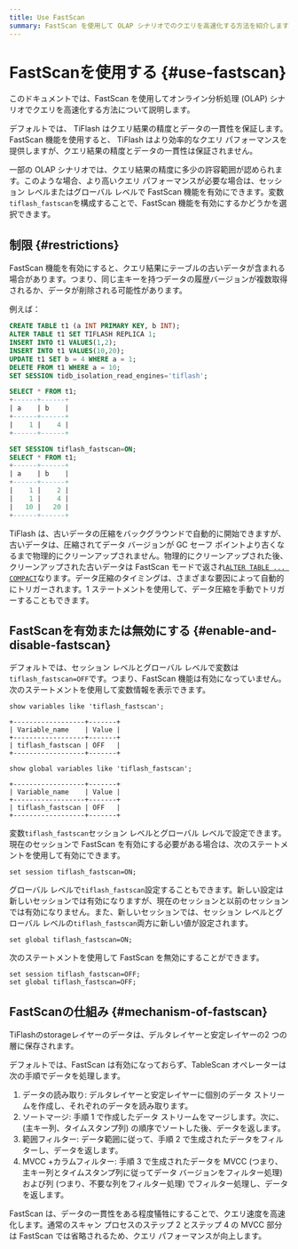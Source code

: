 ```yaml
---
title: Use FastScan
summary: FastScan を使用して OLAP シナリオでのクエリを高速化する方法を紹介します。
---
```


# FastScanを使用する {#use-fastscan}

このドキュメントでは、FastScan を使用してオンライン分析処理 (OLAP) シナリオでクエリを高速化する方法について説明します。

デフォルトでは、 TiFlash はクエリ結果の精度とデータの一貫性を保証します。FastScan 機能を使用すると、 TiFlash はより効率的なクエリ パフォーマンスを提供しますが、クエリ結果の精度とデータの一貫性は保証されません。

一部の OLAP シナリオでは、クエリ結果の精度に多少の許容範囲が認められます。このような場合、より高いクエリ パフォーマンスが必要な場合は、セッション レベルまたはグローバル レベルで FastScan 機能を有効にできます。変数`tiflash_fastscan`を構成することで、FastScan 機能を有効にするかどうかを選択できます。

## 制限 {#restrictions}

FastScan 機能を有効にすると、クエリ結果にテーブルの古いデータが含まれる場合があります。つまり、同じ主キーを持つデータの履歴バージョンが複数取得されるか、データが削除される可能性があります。

例えば：

```sql
CREATE TABLE t1 (a INT PRIMARY KEY, b INT);
ALTER TABLE t1 SET TIFLASH REPLICA 1;
INSERT INTO t1 VALUES(1,2);
INSERT INTO t1 VALUES(10,20);
UPDATE t1 SET b = 4 WHERE a = 1;
DELETE FROM t1 WHERE a = 10;
SET SESSION tidb_isolation_read_engines='tiflash';

SELECT * FROM t1;
+------+------+
| a    | b    |
+------+------+
|    1 |    4 |
+------+------+

SET SESSION tiflash_fastscan=ON;
SELECT * FROM t1;
+------+------+
| a    | b    |
+------+------+
|    1 |    2 |
|    1 |    4 |
|   10 |   20 |
+------+------+
```

TiFlash は、古いデータの圧縮をバックグラウンドで自動的に開始できますが、古いデータは、圧縮されてデータ バージョンが GC セーフ ポイントより古くなるまで物理的にクリーンアップされません。物理的にクリーンアップされた後、クリーンアップされた古いデータは FastScan モードで返され[`ALTER TABLE ... COMPACT`](/sql-statements/sql-statement-alter-table-compact.md)なります。データ圧縮のタイミングは、さまざまな要因によって自動的にトリガーされます。1 ステートメントを使用して、データ圧縮を手動でトリガーすることもできます。

## FastScanを有効または無効にする {#enable-and-disable-fastscan}

デフォルトでは、セッション レベルとグローバル レベルで変数は`tiflash_fastscan=OFF`です。つまり、FastScan 機能は有効になっていません。次のステートメントを使用して変数情報を表示できます。

    show variables like 'tiflash_fastscan';

    +------------------+-------+
    | Variable_name    | Value |
    +------------------+-------+
    | tiflash_fastscan | OFF   |
    +------------------+-------+

<!---->

    show global variables like 'tiflash_fastscan';

    +------------------+-------+
    | Variable_name    | Value |
    +------------------+-------+
    | tiflash_fastscan | OFF   |
    +------------------+-------+

変数`tiflash_fastscan`セッション レベルとグローバル レベルで設定できます。現在のセッションで FastScan を有効にする必要がある場合は、次のステートメントを使用して有効にできます。

    set session tiflash_fastscan=ON;

グローバル レベルで`tiflash_fastscan`設定することもできます。新しい設定は新しいセッションでは有効になりますが、現在のセッションと以前のセッションでは有効になりません。また、新しいセッションでは、セッション レベルとグローバル レベルの`tiflash_fastscan`両方に新しい値が設定されます。

    set global tiflash_fastscan=ON;

次のステートメントを使用して FastScan を無効にすることができます。

    set session tiflash_fastscan=OFF;
    set global tiflash_fastscan=OFF;

## FastScanの仕組み {#mechanism-of-fastscan}

TiFlashのstorageレイヤーのデータは、デルタレイヤーと安定レイヤーの2 つの層に保存されます。

デフォルトでは、FastScan は有効になっておらず、TableScan オペレーターは次の手順でデータを処理します。

1.  データの読み取り: デルタレイヤーと安定レイヤーに個別のデータ ストリームを作成し、それぞれのデータを読み取ります。
2.  ソートマージ: 手順 1 で作成したデータ ストリームをマージします。次に、(主キー列、タイムスタンプ列) の順序でソートした後、データを返します。
3.  範囲フィルター: データ範囲に従って、手順 2 で生成されたデータをフィルターし、データを返します。
4.  MVCC +カラムフィルター: 手順 3 で生成されたデータを MVCC (つまり、主キー列とタイムスタンプ列に従ってデータ バージョンをフィルター処理) および列 (つまり、不要な列をフィルター処理) でフィルター処理し、データを返します。

FastScan は、データの一貫性をある程度犠牲にすることで、クエリ速度を高速化します。通常のスキャン プロセスのステップ 2 とステップ 4 の MVCC 部分は FastScan では省略されるため、クエリ パフォーマンスが向上します。
